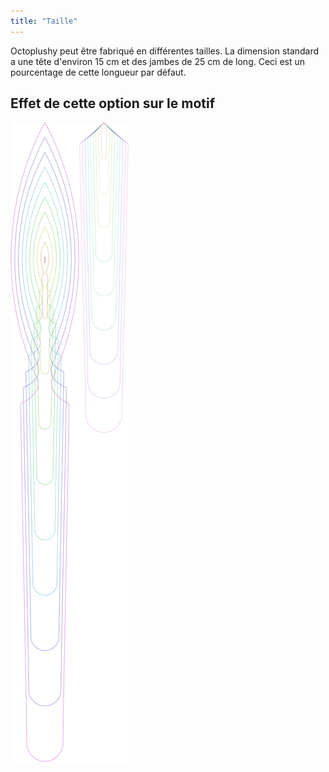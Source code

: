 ```yaml
---
title: "Taille"
---
```


Octoplushy peut être fabriqué en différentes tailles. La dimension standard a une tête d'environ 15 cm et des jambes de 25 cm de long. Ceci est un pourcentage de cette longueur par défaut.

## Effet de cette option sur le motif

![Cette image montre l'effet de cette option en superposant plusieurs variantes qui ont une valeur différente pour cette option](octoplushy_size_sample.svg "Effet de cette option sur le motif")
